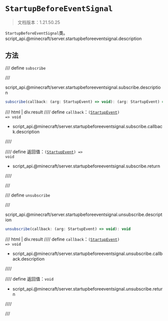 # `StartupBeforeEventSignal`

> 文档版本：1.21.50.25

`StartupBeforeEventSignal`类。script_api.@minecraft/server.startupbeforeeventsignal.description

## 方法

/// define
`subscribe`


///

script_api.@minecraft/server.startupbeforeeventsignal.subscribe.description

```js
subscribe(callback: (arg: StartupEvent) => void): (arg: StartupEvent) => void
```

/// html | div.result
//// define
`callback`：<code>(<a href="../startupevent/">StartupEvent</a>) =&gt; void</code>

- script_api.@minecraft/server.startupbeforeeventsignal.subscribe.callback.description


////

//// define
返回值：<code>(<a href="../startupevent/">StartupEvent</a>) =&gt; void</code>

- script_api.@minecraft/server.startupbeforeeventsignal.subscribe.return


////

///


/// define
`unsubscribe`


///

script_api.@minecraft/server.startupbeforeeventsignal.unsubscribe.description

```js
unsubscribe(callback: (arg: StartupEvent) => void): void
```

/// html | div.result
//// define
`callback`：<code>(<a href="../startupevent/">StartupEvent</a>) =&gt; void</code>

- script_api.@minecraft/server.startupbeforeeventsignal.unsubscribe.callback.description


////

//// define
返回值：`void`

- script_api.@minecraft/server.startupbeforeeventsignal.unsubscribe.return


////

///

